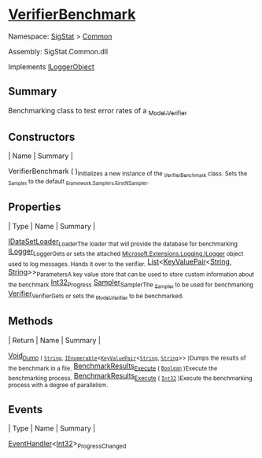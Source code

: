 # [VerifierBenchmark](./VerifierBenchmark.md)

Namespace: [SigStat]() > [Common](./README.md)

Assembly: SigStat.Common.dll

Implements [ILoggerObject](./ILoggerObject.md)

## Summary
Benchmarking class to test error rates of a [<sub>Model.Verifier</sub>](https://github.com/hargitomi97/sigstat/blob/master/docs/md/SigStat/Common/Model/Verifier.md)

## Constructors

| Name | Summary | 

VerifierBenchmark (  )<sub>Initializes a new instance of the [<sub>VerifierBenchmark</sub>](https://github.com/hargitomi97/sigstat/blob/master/docs/md/SigStat/Common/VerifierBenchmark.md) class.  Sets the [<sub>Sampler</sub>](https://github.com/hargitomi97/sigstat/blob/master/docs/md/SigStat/Common/Sampler.md) to the default [<sub>Framework.Samplers.FirstNSampler</sub>](https://github.com/hargitomi97/sigstat/blob/master/docs/md/SigStat/Common/Framework/Samplers/FirstNSampler.md).</sub>


## Properties

| Type | Name | Summary | 

[IDataSetLoader](./Loaders/IDataSetLoader.md)<sub>Loader</sub><sub>The loader that will provide the database for benchmarking</sub>
[ILogger](https://docs.microsoft.com/en-us/dotnet/api/Microsoft.Extensions.Logging.ILogger)<sub>Logger</sub><sub>Gets or sets the attached [Microsoft.Extensions.Logging.ILogger](https://docs.microsoft.com/en-us/dotnet/api/Microsoft.Extensions.Logging.ILogger) object used to log messages. Hands it over to the verifier.</sub>
[List](https://docs.microsoft.com/en-us/dotnet/api/System.Collections.Generic.List-1)\<[KeyValuePair](https://docs.microsoft.com/en-us/dotnet/api/System.Collections.Generic.KeyValuePair-2)\<[String](https://docs.microsoft.com/en-us/dotnet/api/System.String), [String](https://docs.microsoft.com/en-us/dotnet/api/System.String)>><sub>Parameters</sub><sub>A key value store that can be used to store custom information about the benchmark</sub>
[Int32](https://docs.microsoft.com/en-us/dotnet/api/System.Int32)<sub>Progress</sub><sub></sub>
[Sampler](./Sampler.md)<sub>Sampler</sub><sub>The [<sub>Sampler</sub>](https://github.com/hargitomi97/sigstat/blob/master/docs/md/SigStat/Common/Sampler.md) to be used for benchmarking</sub>
[Verifier](./Model/Verifier.md)<sub>Verifier</sub><sub>Gets or sets the [<sub>Model.Verifier</sub>](https://github.com/hargitomi97/sigstat/blob/master/docs/md/SigStat/Common/Model/Verifier.md) to be benchmarked.</sub>


## Methods

| Return | Name | Summary | 

[Void](https://docs.microsoft.com/en-us/dotnet/api/System.Void)<sub>[Dump](./Methods/VerifierBenchmark-100663370.md) ( [`String`](https://docs.microsoft.com/en-us/dotnet/api/System.String), [`IEnumerable`](https://docs.microsoft.com/en-us/dotnet/api/System.Collections.Generic.IEnumerable-1)\<[`KeyValuePair`](https://docs.microsoft.com/en-us/dotnet/api/System.Collections.Generic.KeyValuePair-2)\<[`String`](https://docs.microsoft.com/en-us/dotnet/api/System.String), [`String`](https://docs.microsoft.com/en-us/dotnet/api/System.String)>> )</sub><sub>Dumps the results of the benchmark in a file.</sub>
[BenchmarkResults](./BenchmarkResults.md)<sub>[Execute](./Methods/VerifierBenchmark-100663382.md) ( [`Boolean`](https://docs.microsoft.com/en-us/dotnet/api/System.Boolean) )</sub><sub>Execute the benchmarking process.</sub>
[BenchmarkResults](./BenchmarkResults.md)<sub>[Execute](./Methods/VerifierBenchmark-100663383.md) ( [`Int32`](https://docs.microsoft.com/en-us/dotnet/api/System.Int32) )</sub><sub>Execute the benchmarking process with a degree of parallelism.</sub>


## Events

| Type | Name | Summary | 

[EventHandler](https://docs.microsoft.com/en-us/dotnet/api/System.EventHandler-1)\<[Int32](https://docs.microsoft.com/en-us/dotnet/api/System.Int32)><sub>ProgressChanged</sub><sub></sub>


